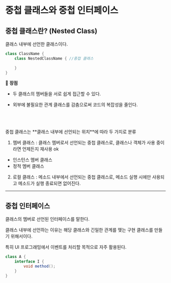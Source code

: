 # 중첩 클래스와 중첩 인터페이스

## 중첩 클래스란? (Nested Class)

클래스 내부에 선언한 클래스이다. 

```java
class ClassName {
    class NestedClassName { //중첩 클래스
        
    }
}
```



:mushroom: **장점**

- 두 클래스의 멤버들을 서로 쉽게 접근할 수 있다.

- 외부에 불필요한 관계 클래스를 감춤으로써 코드의 복잡성을 줄인다.


<br>
<br>
<br>
중첩 클래스는 **클래스 내부에 선언되는 위치**에 따라 두 가지로 분류

1.  멤버 클래스 : 클래스 멤버로서 선언되는 중첩 클래스로, 클래스나 객체가 사용 중이라면 언제든지 재사용 ok

   - 인스턴스 멤버 클래스 
   - 정적 멤버 클래스

   

2.  로컬 클래스 : 메소드 내부에서 선언되는 중첩 클래스로, 메소드 실행 시에만 사용되고 메소드가 실행 종료되면 없어진다.

   

---

## 중첩 인터페이스

클래스의 멤버로 선언된 인터페이스를 말한다. 

클래스 내부에 선언하는 이유는 해당 클래스와 긴밀한 관계를 맺는 구현 클래스를 만들기 위해서이다. 

특히 UI 프로그래밍에서 이벤트를 처리할 목적으로 자주 활용된다.

```java
class A {
    interface I {
        void method();
    }
}
```

